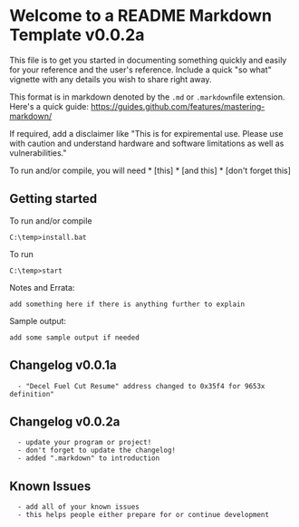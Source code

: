 # Welcome to a README Markdown Template v0.0.2a

This file is to get you started in documenting something quickly and easily for your reference and the user's reference. Include a quick "so what" vignette with any details you wish to share right away.

This format is in markdown denoted by the ```.md``` or ```.markdown```file extension. Here's a quick guide:
<https://guides.github.com/features/mastering-markdown/>

If required, add a disclaimer like "This is for expiremental use. Please use with caution and understand hardware and software limitations as well as vulnerabilities." 

To run and/or compile, you will need
    * [this]
    * [and this]
    * [don't forget this]

## Getting started

To run and/or compile
```
C:\temp>install.bat
```

To run
```
C:\temp>start
```

Notes and Errata:

```
add something here if there is anything further to explain
```

Sample output:

```
add some sample output if needed
```

## Changelog v0.0.1a
```
  - "Decel Fuel Cut Resume" address changed to 0x35f4 for 9653x definition"
```

## Changelog v0.0.2a
```
  - update your program or project!
  - don't forget to update the changelog!
  - added ".markdown" to introduction
```

## Known Issues
```
  - add all of your known issues
  - this helps people either prepare for or continue development
```